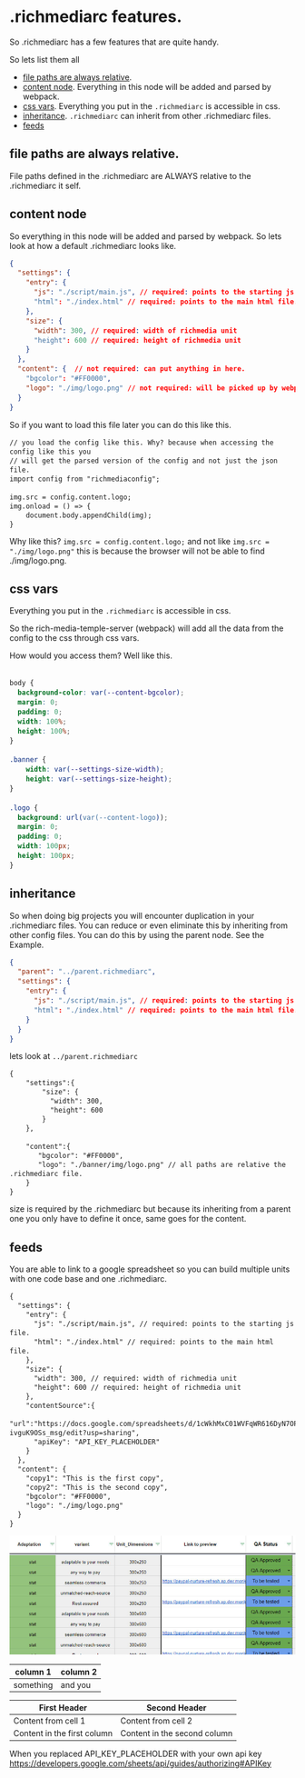 # .richmediarc features.

So .richmediarc has a few features that are quite handy.

So lets list them all

 - [file paths are always relative](#file-paths-are-always-relative).
 - [content node](content-node). Everything in this node will be added and parsed by webpack.
 - [css vars](#css-vars). Everything you put in the `.richmediarc` is accessible in css.
 - [inheritance](#inheritance). `.richmediarc` can inherit from other .richmediarc files.
 - [feeds](#feeds)

## file paths are always relative.
File paths defined in the .richmediarc are ALWAYS relative to the .richmediarc it self.

## content node

So everything in this node will be added and parsed by webpack. So lets look at how a default .richmediarc looks like.

```json
{
  "settings": {
    "entry": {
      "js": "./script/main.js", // required: points to the starting js file.
      "html": "./index.html" // required: points to the main html file.
    },
    "size": {
      "width": 300, // required: width of richmedia unit
      "height": 600 // required: height of richmedia unit
    }
  },
  "content": {  // not required: can put anything in here.
    "bgcolor": "#FF0000", 
    "logo": "./img/logo.png" // not required: will be picked up by webpack and png minified.
  }
}
```

So if you want to load this file later you can do this like this.

```es6
// you load the config like this. Why? because when accessing the config like this you 
// will get the parsed version of the config and not just the json file. 
import config from "richmediaconfig";

img.src = config.content.logo;
img.onload = () => {
    document.body.appendChild(img);
}
```

Why like this? `img.src = config.content.logo;` and not like `img.src = "./img/logo.png"` this is because the browser 
will not be able to find ./img/logo.png.

## css vars
Everything you put in the `.richmediarc` is accessible in css.

So the rich-media-temple-server (webpack) will add all the data from the config to the css through css vars.

How would you access them? Well like this.

```css

body {
  background-color: var(--content-bgcolor);
  margin: 0;
  padding: 0;
  width: 100%;
  height: 100%;
}

.banner {
    width: var(--settings-size-width);
    height: var(--settings-size-height);
}

.logo {
  background: url(var(--content-logo));
  margin: 0;
  padding: 0;
  width: 100px;
  height: 100px;
}
```

## inheritance 

So when doing big projects you will encounter duplication in your .richmediarc files. You can reduce or even eliminate 
this by inheriting from other config files. You can do this by using the parent node. See the Example.

```json
{
  "parent": "../parent.richmediarc",
  "settings": {
    "entry": {
      "js": "./script/main.js", // required: points to the starting js file.
      "html": "./index.html" // required: points to the main html file.
    }
  }
}
```

lets look at `../parent.richmediarc`

```
{
    "settings":{
        "size": {
          "width": 300, 
          "height": 600
        }
    },

    "content":{
       "bgcolor": "#FF0000", 
       "logo": "./banner/img/logo.png" // all paths are relative the .richmediarc file.
    }
}
```

size is required by the .richmediarc but because its inheriting from a parent one you only have to define it 
once, same goes for the content.

## feeds
You are able to link to a google spreadsheet so you can build multiple units with one code base and one .richmediarc.

```
{
  "settings": {
    "entry": {
      "js": "./script/main.js", // required: points to the starting js file.
      "html": "./index.html" // required: points to the main html file.
    },
    "size": {
      "width": 300, // required: width of richmedia unit
      "height": 600 // required: height of richmedia unit
    },
    "contentSource":{
      "url":"https://docs.google.com/spreadsheets/d/1cWkhMxC01WVFqWR616DyN7OPvtatD-ivguK9OSs_msg/edit?usp=sharing",
      "apiKey": "API_KEY_PLACEHOLDER"
    }
  },
  "content": {
    "copy1": "This is the first copy",
    "copy2": "This is the second copy",
    "bgcolor": "#FF0000", 
    "logo": "./img/logo.png"
  }
}
```

![Screenshot](img/screenshot_sheet.jpg)

column 1 | column 2
--- | ---
something | and you


First Header | Second Header 
--- | ---
Content from cell 1 | Content from cell 2
Content in the first column | Content in the second column

When you replaced API_KEY_PLACEHOLDER with your own api key https://developers.google.com/sheets/api/guides/authorizing#APIKey

